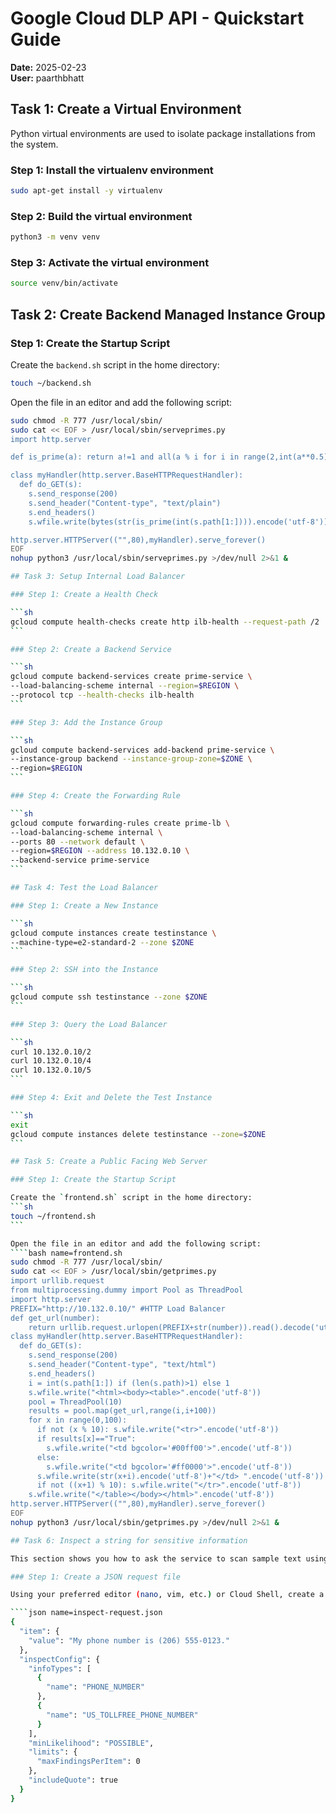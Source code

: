# Google Cloud DLP API - Quickstart Guide

**Date:** 2025-02-23  
**User:** paarthbhatt

## Task 1: Create a Virtual Environment

Python virtual environments are used to isolate package installations from the system.

### Step 1: Install the virtualenv environment
```sh
sudo apt-get install -y virtualenv
```

### Step 2: Build the virtual environment
```sh
python3 -m venv venv
```

### Step 3: Activate the virtual environment
```sh
source venv/bin/activate
```

## Task 2: Create Backend Managed Instance Group

### Step 1: Create the Startup Script

Create the `backend.sh` script in the home directory:
```sh
touch ~/backend.sh
```

Open the file in an editor and add the following script:
````bash name=backend.sh
sudo chmod -R 777 /usr/local/sbin/
sudo cat << EOF > /usr/local/sbin/serveprimes.py
import http.server

def is_prime(a): return a!=1 and all(a % i for i in range(2,int(a**0.5)+1))

class myHandler(http.server.BaseHTTPRequestHandler):
  def do_GET(s):
    s.send_response(200)
    s.send_header("Content-type", "text/plain")
    s.end_headers()
    s.wfile.write(bytes(str(is_prime(int(s.path[1:]))).encode('utf-8')))

http.server.HTTPServer(("",80),myHandler).serve_forever()
EOF
nohup python3 /usr/local/sbin/serveprimes.py >/dev/null 2>&1 &

## Task 3: Setup Internal Load Balancer

### Step 1: Create a Health Check

```sh
gcloud compute health-checks create http ilb-health --request-path /2
```

### Step 2: Create a Backend Service

```sh
gcloud compute backend-services create prime-service \
--load-balancing-scheme internal --region=$REGION \
--protocol tcp --health-checks ilb-health
```

### Step 3: Add the Instance Group

```sh
gcloud compute backend-services add-backend prime-service \
--instance-group backend --instance-group-zone=$ZONE \
--region=$REGION
```

### Step 4: Create the Forwarding Rule

```sh
gcloud compute forwarding-rules create prime-lb \
--load-balancing-scheme internal \
--ports 80 --network default \
--region=$REGION --address 10.132.0.10 \
--backend-service prime-service
```

## Task 4: Test the Load Balancer

### Step 1: Create a New Instance

```sh
gcloud compute instances create testinstance \
--machine-type=e2-standard-2 --zone $ZONE
```

### Step 2: SSH into the Instance

```sh
gcloud compute ssh testinstance --zone $ZONE
```

### Step 3: Query the Load Balancer

```sh
curl 10.132.0.10/2
curl 10.132.0.10/4
curl 10.132.0.10/5
```

### Step 4: Exit and Delete the Test Instance

```sh
exit
gcloud compute instances delete testinstance --zone=$ZONE
```

## Task 5: Create a Public Facing Web Server

### Step 1: Create the Startup Script

Create the `frontend.sh` script in the home directory:
```sh
touch ~/frontend.sh
```

Open the file in an editor and add the following script:
````bash name=frontend.sh
sudo chmod -R 777 /usr/local/sbin/
sudo cat << EOF > /usr/local/sbin/getprimes.py
import urllib.request
from multiprocessing.dummy import Pool as ThreadPool
import http.server
PREFIX="http://10.132.0.10/" #HTTP Load Balancer
def get_url(number):
    return urllib.request.urlopen(PREFIX+str(number)).read().decode('utf-8')
class myHandler(http.server.BaseHTTPRequestHandler):
  def do_GET(s):
    s.send_response(200)
    s.send_header("Content-type", "text/html")
    s.end_headers()
    i = int(s.path[1:]) if (len(s.path)>1) else 1
    s.wfile.write("<html><body><table>".encode('utf-8'))
    pool = ThreadPool(10)
    results = pool.map(get_url,range(i,i+100))
    for x in range(0,100):
      if not (x % 10): s.wfile.write("<tr>".encode('utf-8'))
      if results[x]=="True":
        s.wfile.write("<td bgcolor='#00ff00'>".encode('utf-8'))
      else:
        s.wfile.write("<td bgcolor='#ff0000'>".encode('utf-8'))
      s.wfile.write(str(x+i).encode('utf-8')+"</td> ".encode('utf-8'))
      if not ((x+1) % 10): s.wfile.write("</tr>".encode('utf-8'))
    s.wfile.write("</table></body></html>".encode('utf-8'))
http.server.HTTPServer(("",80),myHandler).serve_forever()
EOF
nohup python3 /usr/local/sbin/getprimes.py >/dev/null 2>&1 &

## Task 6: Inspect a string for sensitive information

This section shows you how to ask the service to scan sample text using the `projects.content.inspect` REST method. The JSON file you create contains an `InspectConfig` and a `ContentItem` object.

### Step 1: Create a JSON request file

Using your preferred editor (nano, vim, etc.) or Cloud Shell, create a JSON request file with the following text, and save it as `inspect-request.json`:

````json name=inspect-request.json
{
  "item": {
    "value": "My phone number is (206) 555-0123."
  },
  "inspectConfig": {
    "infoTypes": [
      {
        "name": "PHONE_NUMBER"
      },
      {
        "name": "US_TOLLFREE_PHONE_NUMBER"
      }
    ],
    "minLikelihood": "POSSIBLE",
    "limits": {
      "maxFindingsPerItem": 0
    },
    "includeQuote": true
  }
}